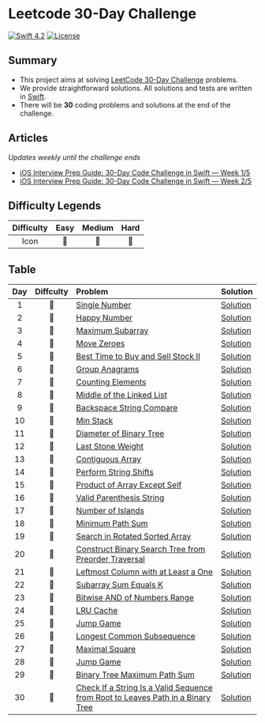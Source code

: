 # Leetcode 30-Day Challenge

[![Swift 4.2](https://img.shields.io/badge/Swift-5.0-orange.svg?style=flat)](https://developer.apple.com/swift/)  [![License](https://img.shields.io/github/license/mashape/apistatus.svg)](https://github.com/twho/LeetCode-Swift/blob/master/LICENSE)

## Summary
- This project aims at solving [LeetCode 30-Day Challenge](https://leetcode.com/explore/featured/card/30-day-leetcoding-challenge/) problems. 
- We provide straightforward solutions. All solutions and tests are written in [Swift](https://developer.apple.com/swift/).
- There will be **30** coding problems and solutions at the end of the challenge. 

## Articles 
*Updates weekly until the challenge ends*
- [iOS Interview Prep Guide: 30-Day Code Challenge in Swift — Week 1/5](https://medium.com/@twho/ios-interview-prep-guide-30-day-code-challenge-in-swift-week-1-5-7198c6a1477a)
- [iOS Interview Prep Guide: 30-Day Code Challenge in Swift — Week 2/5](https://medium.com/@twho/ios-interview-prep-guide-30-day-code-challenge-in-swift-week-2-5-f8d14df99179)

## Difficulty Legends
| Difficulty | Easy | Medium | Hard |
|:--: | :--: | :--: |  :--: |
| Icon | 📗 | 📙 | 📕 |

## Table
| Day | Diffculty | Problem | Solution |
|:--:| :--: | :-- | -- |
| 1 |📗|[Single Number](https://leetcode.com/problems/single-number/) | [Solution](https://github.com/twho/leetcode-30-day-challenge-swift/blob/master/LeetCodeChallenge/LeetCodeChallenge/Week1/SolutionDay1.swift)|
| 2 |📗| [Happy Number](https://leetcode.com/problems/happy-number/) | [Solution](https://github.com/twho/leetcode-30-day-challenge-swift/blob/master/LeetCodeChallenge/LeetCodeChallenge/Week1/SolutionDay2.swift)|
| 3 |📗| [Maximum Subarray](https://leetcode.com/problems/maximum-subarray/) | [Solution](https://github.com/twho/leetcode-30-day-challenge-swift/blob/master/LeetCodeChallenge/LeetCodeChallenge/Week1/SolutionDay3.swift)|
| 4 |📗| [Move Zeroes](https://leetcode.com/problems/move-zeroes/) | [Solution](https://github.com/twho/leetcode-30-day-challenge-swift/blob/master/LeetCodeChallenge/LeetCodeChallenge/Week1/SolutionDay4.swift)|
| 5 |📗| [Best Time to Buy and Sell Stock II](https://leetcode.com/problems/best-time-to-buy-and-sell-stock-ii/) | [Solution](https://github.com/twho/leetcode-30-day-challenge-swift/blob/master/LeetCodeChallenge/LeetCodeChallenge/Week1/SolutionDay5.swift)|
| 6 |📙| [Group Anagrams](https://leetcode.com/problems/group-anagrams/) | [Solution](https://github.com/twho/leetcode-30-day-challenge-swift/blob/master/LeetCodeChallenge/LeetCodeChallenge/Week1/SolutionDay6.swift)|
| 7 |📗| [Counting Elements](https://leetcode.com/explore/featured/card/30-day-leetcoding-challenge/528/week-1/3289/) | [Solution](https://github.com/twho/leetcode-30-day-challenge-swift/blob/master/LeetCodeChallenge/LeetCodeChallenge/Week1/SolutionDay7.swift)|
| 8 |📗| [Middle of the Linked List](https://leetcode.com/problems/middle-of-the-linked-list/) | [Solution](https://github.com/twho/leetcode-30-day-challenge-swift/blob/master/LeetCodeChallenge/LeetCodeChallenge/Week2/SolutionDay8.swift)|
| 9 |📗| [Backspace String Compare](https://leetcode.com/problems/backspace-string-compare/) | [Solution](https://github.com/twho/leetcode-30-day-challenge-swift/blob/master/LeetCodeChallenge/LeetCodeChallenge/Week2/SolutionDay9.swift)|
| 10 |📗| [Min Stack](https://leetcode.com/problems/min-stack/) | [Solution](https://github.com/twho/leetcode-30-day-challenge-swift/blob/master/LeetCodeChallenge/LeetCodeChallenge/Week2/SolutionDay10.swift)|
| 11 |📗| [Diameter of Binary Tree](https://leetcode.com/problems/diameter-of-binary-tree/) | [Solution](https://github.com/twho/leetcode-30-day-challenge-swift/blob/master/LeetCodeChallenge/LeetCodeChallenge/Week2/SolutionDay11.swift)|
| 12 |📗| [Last Stone Weight](https://leetcode.com/problems/last-stone-weight/) | [Solution](https://github.com/twho/leetcode-30-day-challenge-swift/blob/master/LeetCodeChallenge/LeetCodeChallenge/Week2/SolutionDay12.swift)|
| 13 |📙| [Contiguous Array](https://leetcode.com/problems/contiguous-array/) | [Solution](https://github.com/twho/leetcode-30-day-challenge-swift/blob/master/LeetCodeChallenge/LeetCodeChallenge/Week2/SolutionDay13.swift)|
| 14 |📗| [Perform String Shifts](https://leetcode.com/explore/featured/card/30-day-leetcoding-challenge/529/week-2/3299/) | [Solution](https://github.com/twho/leetcode-30-day-challenge-swift/blob/master/LeetCodeChallenge/LeetCodeChallenge/Week2/SolutionDay14.swift)|
| 15 |📙| [Product of Array Except Self](https://leetcode.com/problems/product-of-array-except-self/) | [Solution](https://github.com/twho/leetcode-30-day-challenge-swift/blob/master/LeetCodeChallenge/LeetCodeChallenge/Week3/SolutionDay15.swift)|
| 16 |📙| [Valid Parenthesis String](https://leetcode.com/problems/valid-parenthesis-string/) | [Solution](https://github.com/twho/leetcode-30-day-challenge-swift/blob/master/LeetCodeChallenge/LeetCodeChallenge/Week3/SolutionDay16.swift)|
| 17 |📙| [Number of Islands](https://leetcode.com/problems/number-of-islands/) | [Solution](https://github.com/twho/leetcode-30-day-challenge-swift/blob/master/LeetCodeChallenge/LeetCodeChallenge/Week3/SolutionDay17.swift)|
| 18 |📙| [Minimum Path Sum](https://leetcode.com/problems/minimum-path-sum/) | [Solution](https://github.com/twho/leetcode-30-day-challenge-swift/blob/master/LeetCodeChallenge/LeetCodeChallenge/Week3/SolutionDay18.swift)|
| 19 |📙| [Search in Rotated Sorted Array](https://leetcode.com/problems/search-in-rotated-sorted-array/) | [Solution](https://github.com/twho/leetcode-30-day-challenge-swift/blob/master/LeetCodeChallenge/LeetCodeChallenge/Week3/SolutionDay19.swift)|
| 20 |📙| [Construct Binary Search Tree from Preorder Traversal](https://leetcode.com/problems/construct-binary-search-tree-from-preorder-traversal/) | [Solution](https://github.com/twho/leetcode-30-day-challenge-swift/blob/master/LeetCodeChallenge/LeetCodeChallenge/Week3/SolutionDay20.swift)|
| 21 |📙| [Leftmost Column with at Least a One](https://leetcode.com/explore/featured/card/30-day-leetcoding-challenge/530/week-3/3306/) | [Solution](https://github.com/twho/leetcode-30-day-challenge-swift/blob/master/LeetCodeChallenge/LeetCodeChallenge/Week3/SolutionDay21.swift)|
| 22 |📙| [Subarray Sum Equals K](https://leetcode.com/problems/subarray-sum-equals-k/) | [Solution](https://github.com/twho/leetcode-30-day-challenge-swift/blob/master/LeetCodeChallenge/LeetCodeChallenge/Week4/SolutionDay22.swift)|
| 23 |📙| [Bitwise AND of Numbers Range](https://leetcode.com/problems/bitwise-and-of-numbers-range/) | [Solution](https://github.com/twho/leetcode-30-day-challenge-swift/blob/master/LeetCodeChallenge/LeetCodeChallenge/Week4/SolutionDay23.swift)|
| 24 |📙| [LRU Cache](https://leetcode.com/problems/lru-cache/) | [Solution](https://github.com/twho/leetcode-30-day-challenge-swift/blob/master/LeetCodeChallenge/LeetCodeChallenge/Week4/SolutionDay24.swift)|
| 25 |📙| [Jump Game](https://leetcode.com/problems/jump-game/) | [Solution](https://github.com/twho/leetcode-30-day-challenge-swift/blob/master/LeetCodeChallenge/LeetCodeChallenge/Week4/SolutionDay25.swift)|
| 26 |📙| [Longest Common Subsequence](https://leetcode.com/problems/longest-common-subsequence/) | [Solution](https://github.com/twho/leetcode-30-day-challenge-swift/blob/master/LeetCodeChallenge/LeetCodeChallenge/Week4/SolutionDay26.swift)|
| 27 |📙| [Maximal Square](https://leetcode.com/problems/maximal-square/) | [Solution](https://github.com/twho/leetcode-30-day-challenge-swift/blob/master/LeetCodeChallenge/LeetCodeChallenge/Week4/SolutionDay27.swift)|
| 28 |📙| [Jump Game](https://leetcode.com/problems/jump-game/) | [Solution](https://github.com/twho/leetcode-30-day-challenge-swift/blob/master/LeetCodeChallenge/LeetCodeChallenge/Week4/SolutionDay28.swift)|
| 29 |📕| [Binary Tree Maximum Path Sum](https://leetcode.com/problems/binary-tree-maximum-path-sum/) | [Solution](https://github.com/twho/leetcode-30-day-challenge-swift/blob/master/LeetCodeChallenge/LeetCodeChallenge/Week5/SolutionDay29.swift)|
| 30 |📙| [Check If a String Is a Valid Sequence from Root to Leaves Path in a Binary Tree](https://thefellowprogrammer.blogspot.com/2020/04/check-if-string-is-valid-sequence-from.html) | [Solution](https://github.com/twho/leetcode-30-day-challenge-swift/blob/master/LeetCodeChallenge/LeetCodeChallenge/Week5/SolutionDay30.swift)|
